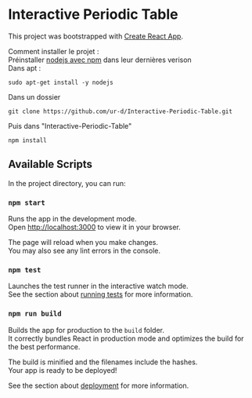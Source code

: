 # Interactive Periodic Table

This project was bootstrapped with [Create React App](https://github.com/facebook/create-react-app).

Comment installer le projet :\
Préinstaller [nodejs avec npm](https://nodejs.org/en/download/) dans leur dernières verison\
Dans apt :
```
sudo apt-get install -y nodejs
```
Dans un dossier
```
git clone https://github.com/ur-d/Interactive-Periodic-Table.git
```
Puis dans "Interactive-Periodic-Table"
```
npm install
```

## Available Scripts

In the project directory, you can run:

### `npm start`

Runs the app in the development mode.\
Open [http://localhost:3000](http://localhost:3000) to view it in your browser.

The page will reload when you make changes.\
You may also see any lint errors in the console.

### `npm test`

Launches the test runner in the interactive watch mode.\
See the section about [running tests](https://facebook.github.io/create-react-app/docs/running-tests) for more information.

### `npm run build`

Builds the app for production to the `build` folder.\
It correctly bundles React in production mode and optimizes the build for the best performance.

The build is minified and the filenames include the hashes.\
Your app is ready to be deployed!

See the section about [deployment](https://facebook.github.io/create-react-app/docs/deployment) for more information.
